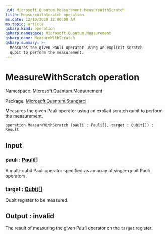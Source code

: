 ```yaml
---
uid: Microsoft.Quantum.Measurement.MeasureWithScratch
title: MeasureWithScratch operation
ms.date: 12/10/2020 12:00:00 AM
ms.topic: article
qsharp.kind: operation
qsharp.namespace: Microsoft.Quantum.Measurement
qsharp.name: MeasureWithScratch
qsharp.summary: >-
  Measures the given Pauli operator using an explicit scratch
  qubit to perform the measurement.
---
```


# MeasureWithScratch operation

Namespace: [Microsoft.Quantum.Measurement](xref:Microsoft.Quantum.Measurement)

Package: [Microsoft.Quantum.Standard](https://nuget.org/packages/Microsoft.Quantum.Standard)


Measures the given Pauli operator using an explicit scratchqubit to perform the measurement.

```qsharp
operation MeasureWithScratch (pauli : Pauli[], target : Qubit[]) : Result
```


## Input

### pauli : [Pauli](xref:microsoft.quantum.lang-ref.pauli)[]

A multi-qubit Pauli operator specified as an array ofsingle-qubit Pauli operators.


### target : [Qubit](xref:microsoft.quantum.lang-ref.qubit)[]

Qubit register to be measured.



## Output : __invalid<Result>__

The result of measuring the given Pauli operator onthe `target` register.